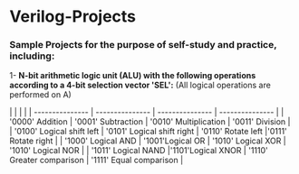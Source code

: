 # Verilog-Projects
### Sample Projects for the purpose of self-study and practice, including:
1- **N-bit arithmetic logic unit (ALU) with the following operations according to a 4-bit selection vector 'SEL':** (All logical operations are performed on A)  
 
|   | | |
| --------------- | --------------- | --------------- | --------------- |
| '0000' Addition | '0001' Subtraction  | '0010' Multiplication |  '0011' Division |
| '0100' Logical shift left  | '0101' Logical shift right    | '0110' Rotate left     |'0111' Rotate right |
| '1000' Logical AND | '1001'Logical OR  | '1010' Logical XOR | '1010' Logical NOR |
| '1011' Logical NAND  |'1101'Logical XNOR | '1110' Greater comparison  | '1111' Equal comparison  |

